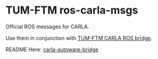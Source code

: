 # TUM-FTM ros-carla-msgs
Official ROS messages for CARLA.

Use them in conjunction with [TUM-FTM CARLA ROS bridge](https://github.com/TUMFTM/ros-bridge).

README Here: [carla-autoware-bridge](https://github.com/TUMFTM/Carla-Autoware-Bridge)
